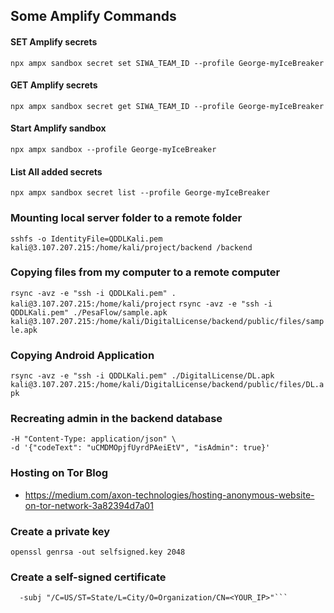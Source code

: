 ## Some Amplify Commands
#### SET Amplify secrets
```npx ampx sandbox secret set SIWA_TEAM_ID --profile George-myIceBreaker```

#### GET Amplify secrets
```npx ampx sandbox secret get SIWA_TEAM_ID --profile George-myIceBreaker```

#### Start Amplify sandbox
```npx ampx sandbox --profile George-myIceBreaker```

#### List All added secrets
```npx ampx sandbox secret list --profile George-myIceBreaker```

### Mounting local server folder to a remote folder
```sshfs -o IdentityFile=QDDLKali.pem kali@3.107.207.215:/home/kali/project/backend /backend```

### Copying files from my computer to a remote computer
```rsync -avz -e "ssh -i QDDLKali.pem" . kali@3.107.207.215:/home/kali/project```
```rsync -avz -e "ssh -i QDDLKali.pem" ./PesaFlow/sample.apk kali@3.107.207.215:/home/kali/DigitalLicense/backend/public/files/sample.apk```

### Copying Android Application
```rsync -avz -e "ssh -i QDDLKali.pem" ./DigitalLicense/DL.apk kali@3.107.207.215:/home/kali/DigitalLicense/backend/public/files/DL.apk```

### Recreating admin in the backend database
```curl -X POST http://127.0.0.1:3000/api/codes \
-H "Content-Type: application/json" \
-d '{"codeText": "uCMDMOpjfUyrdPAeiEtV", "isAdmin": true}'
```

### Hosting on Tor Blog
- https://medium.com/axon-technologies/hosting-anonymous-website-on-tor-network-3a82394d7a01

### Create a private key
```openssl genrsa -out selfsigned.key 2048```

### Create a self-signed certificate
```openssl req -new -x509 -key selfsigned.key -out selfsigned.crt -days 365 \
  -subj "/C=US/ST=State/L=City/O=Organization/CN=<YOUR_IP>"```
